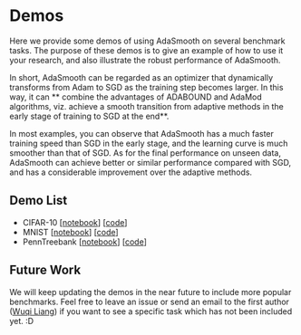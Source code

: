 # Demos

Here we provide some demos of using AdaSmooth on several benchmark tasks.
The purpose of these demos is to give an example of how to use it your research, and also
illustrate the robust performance of AdaSmooth.

In short, AdaSmooth can be regarded as an optimizer that dynamically transforms from Adam to SGD as
the training step becomes larger.
In this way, it can ** combine the advantages of ADABOUND and AdaMod algorithms, viz. achieve a smooth transition 
from adaptive methods in the early stage of training to SGD at the end**.

In most examples, you can observe that AdaSmooth has a much faster training speed than SGD
in the early stage, and the learning curve is much smoother than that of SGD.
As for the final performance on unseen data, AdaSmooth can achieve better or similar performance
compared with SGD, and has a considerable improvement over the adaptive methods.

## Demo List
- CIFAR-10 \[[notebook](./cifar10/visualization.ipynb)\] \[[code](./cifar10)\]
- MNIST \[[notebook](./MNIST/visualization.ipynb)\] \[[code](./MNIST)\]
- PennTreebank \[[notebook](./PennTreebank/visualization.ipynb)\] \[[code](./PennTreebank)\]

## Future Work

We will keep updating the demos in the near future to include more popular benchmarks.
Feel free to leave an issue or send an email to the first author ([Wuqi Liang](mailto:liangwuqi@ahtvu.ah.cn))
if you want to see a specific task which has not been included yet. :D
